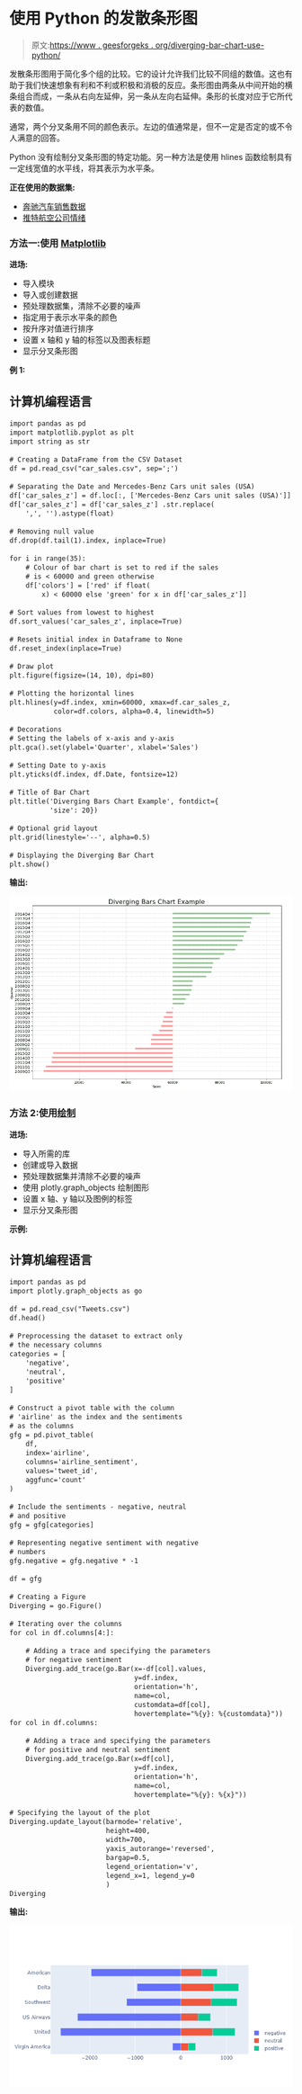 # 使用 Python 的发散条形图

> 原文:[https://www . geesforgeks . org/diverging-bar-chart-use-python/](https://www.geeksforgeeks.org/diverging-bar-chart-using-python/)

发散条形图用于简化多个组的比较。它的设计允许我们比较不同组的数值。这也有助于我们快速想象有利和不利或积极和消极的反应。条形图由两条从中间开始的横条组合而成，一条从右向左延伸，另一条从左向右延伸。条形的长度对应于它所代表的数值。

通常，两个分叉条用不同的颜色表示。左边的值通常是，但不一定是否定的或不令人满意的回答。

Python 没有绘制分叉条形图的特定功能。另一种方法是使用 hlines 函数绘制具有一定线宽值的水平线，将其表示为水平条。

**正在使用的数据集:**

*   [奔驰汽车销售数据](https://www.kaggle.com/luigimersico/mercedes-benz-car-sales-data)
*   [推特航空公司情绪](https://www.kaggle.com/crowdflower/twitter-airline-sentiment)

### 方法一:使用 [Matplotlib](https://www.geeksforgeeks.org/python-matplotlib-an-overview/)

**进场:**

*   导入模块
*   导入或创建数据
*   预处理数据集，清除不必要的噪声
*   指定用于表示水平条的颜色
*   按升序对值进行排序
*   设置 x 轴和 y 轴的标签以及图表标题
*   显示分叉条形图

**例 1:**

## 计算机编程语言

```
import pandas as pd
import matplotlib.pyplot as plt
import string as str

# Creating a DataFrame from the CSV Dataset
df = pd.read_csv("car_sales.csv", sep=';')

# Separating the Date and Mercedes-Benz Cars unit sales (USA)
df['car_sales_z'] = df.loc[:, ['Mercedes-Benz Cars unit sales (USA)']]
df['car_sales_z'] = df['car_sales_z'] .str.replace(
    ',', '').astype(float)

# Removing null value
df.drop(df.tail(1).index, inplace=True)

for i in range(35):
    # Colour of bar chart is set to red if the sales 
    # is < 60000 and green otherwise
    df['colors'] = ['red' if float(
        x) < 60000 else 'green' for x in df['car_sales_z']]

# Sort values from lowest to highest
df.sort_values('car_sales_z', inplace=True)

# Resets initial index in Dataframe to None
df.reset_index(inplace=True)

# Draw plot
plt.figure(figsize=(14, 10), dpi=80)

# Plotting the horizontal lines
plt.hlines(y=df.index, xmin=60000, xmax=df.car_sales_z,
           color=df.colors, alpha=0.4, linewidth=5)

# Decorations
# Setting the labels of x-axis and y-axis
plt.gca().set(ylabel='Quarter', xlabel='Sales')

# Setting Date to y-axis
plt.yticks(df.index, df.Date, fontsize=12)

# Title of Bar Chart
plt.title('Diverging Bars Chart Example', fontdict={
          'size': 20})

# Optional grid layout
plt.grid(linestyle='--', alpha=0.5)

# Displaying the Diverging Bar Chart
plt.show()
```

**输出:**

![](img/5fe3da322dd158d2139ac95c357aaa74.png)

### 方法 2:使用[绘制](https://www.geeksforgeeks.org/getting-started-with-plotly-python/)

**进场:**

*   导入所需的库
*   创建或导入数据
*   预处理数据集并清除不必要的噪声
*   使用 plotly.graph_objects 绘制图形
*   设置 x 轴、y 轴以及图例的标签
*   显示分叉条形图

**示例:**

## 计算机编程语言

```
import pandas as pd
import plotly.graph_objects as go

df = pd.read_csv("Tweets.csv")
df.head()

# Preprocessing the dataset to extract only
# the necessary columns
categories = [
    'negative',
    'neutral',
    'positive'
]

# Construct a pivot table with the column
# 'airline' as the index and the sentiments
# as the columns
gfg = pd.pivot_table(
    df,
    index='airline',
    columns='airline_sentiment',
    values='tweet_id',
    aggfunc='count'
)

# Include the sentiments - negative, neutral
# and positive
gfg = gfg[categories]

# Representing negative sentiment with negative
# numbers
gfg.negative = gfg.negative * -1

df = gfg

# Creating a Figure
Diverging = go.Figure()

# Iterating over the columns
for col in df.columns[4:]:

    # Adding a trace and specifying the parameters
    # for negative sentiment
    Diverging.add_trace(go.Bar(x=-df[col].values,
                               y=df.index,
                               orientation='h',
                               name=col,
                               customdata=df[col],
                               hovertemplate="%{y}: %{customdata}"))
for col in df.columns:

    # Adding a trace and specifying the parameters
    # for positive and neutral sentiment
    Diverging.add_trace(go.Bar(x=df[col],
                               y=df.index,
                               orientation='h',
                               name=col,
                               hovertemplate="%{y}: %{x}"))

# Specifying the layout of the plot
Diverging.update_layout(barmode='relative',
                        height=400,
                        width=700,
                        yaxis_autorange='reversed',
                        bargap=0.5,
                        legend_orientation='v',
                        legend_x=1, legend_y=0
                        )
Diverging
```

**输出:**

![](img/87fdef744920193bd9f04f72b865b35a.png)